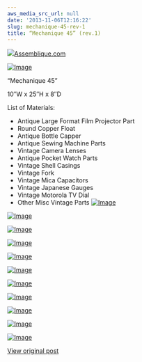 ```yaml
---
aws_media_src_url: null
date: '2013-11-06T12:16:22'
slug: mechanique-45-rev-1
title: “Mechanique 45” (rev.1)
---
```


   ![](https://1.gravatar.com/avatar/1d3a0a6720f4cd11a2fefd715aaef656?s=32&d=identicon&r=G)[Assemblique.com](https://assemblique.com/2013/08/08/mechanique-45-rev-1/)

  [![Image](//assemblique.s3.us-east-2.amazonaws.com/2013/08/mechanique45-up1.jpg?w=487)](//assemblique.s3.us-east-2.amazonaws.com/2013/08/mechanique45-up1.jpg)

 “Mechanique 45”

 10″W x 25″H x 8″D

 List of Materials:

  * Antique Large Format Film Projector Part
 * Round Copper Float
 * Antique Bottle Capper
 * Antique Sewing Machine Parts
 * Vintage Camera Lenses
 * Antique Pocket Watch Parts
 * Vintage Shell Casings
 * Vintage Fork
 * Vintage Mica Capacitors
 * Vintage Japanese Gauges
 * Vintage Motorola TV Dial
 * Other Misc Vintage Parts
  [![Image](//assemblique.s3.us-east-2.amazonaws.com/2013/08/mechanique45-up-angle21.jpg?w=487)](//assemblique.s3.us-east-2.amazonaws.com/2013/08/mechanique45-up-angle21.jpg)

 [![Image](//assemblique.s3.us-east-2.amazonaws.com/2013/08/mechanique45-up-angle1.jpg?w=487)](//assemblique.s3.us-east-2.amazonaws.com/2013/08/mechanique45-up-angle1.jpg)

 [![Image](//assemblique.s3.us-east-2.amazonaws.com/2013/08/mechanique45-head-back1.jpg?w=487)](//assemblique.s3.us-east-2.amazonaws.com/2013/08/mechanique45-head-back1.jpg)

 [![Image](//assemblique.s3.us-east-2.amazonaws.com/2013/08/mechanique452.jpg?w=487)](//assemblique.s3.us-east-2.amazonaws.com/2013/08/mechanique452.jpg)

 [![Image](//assemblique.s3.us-east-2.amazonaws.com/2013/08/mechanique45-back1.jpg?w=487)](//assemblique.s3.us-east-2.amazonaws.com/2013/08/mechanique45-back1.jpg)

 [![Image](//assemblique.s3.us-east-2.amazonaws.com/2013/08/mechanique45-angle22.jpg?w=487)](//assemblique.s3.us-east-2.amazonaws.com/2013/08/mechanique45-angle22.jpg)

 [![Image](//assemblique.s3.us-east-2.amazonaws.com/2013/08/mechanique45-angle3.jpg?w=487)](//assemblique.s3.us-east-2.amazonaws.com/2013/08/mechanique45-angle3.jpg)

 [![Image](//assemblique.s3.us-east-2.amazonaws.com/2013/08/mechanique45-head2.jpg?w=487)](//assemblique.s3.us-east-2.amazonaws.com/2013/08/mechanique45-head2.jpg)

 [![Image](//assemblique.s3.us-east-2.amazonaws.com/2013/08/mechanique45-head-angle2.jpg?w=487)](//assemblique.s3.us-east-2.amazonaws.com/2013/08/mechanique45-head-angle2.jpg)

 [![Image](//assemblique.s3.us-east-2.amazonaws.com/2013/08/mechanique45-base.jpg?w=487)](//assemblique.s3.us-east-2.amazonaws.com/2013/08/mechanique45-base.jpg)

 [![Image](//assemblique.s3.us-east-2.amazonaws.com/2013/08/mechanique45-base-close1.jpg?w=487)](//assemblique.s3.us-east-2.amazonaws.com/2013/08/mechanique45-base-close1.jpg)

  [View original post](https://assemblique.com/2013/08/08/mechanique-45-rev-1/)